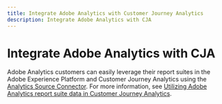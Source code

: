 ```yaml
---
title: Integrate Adobe Analytics with Customer Journey Analytics
description: Integrate Adobe Analytics with CJA
---
```

# Integrate Adobe Analytics with CJA

Adobe Analytics customers can easily leverage their report suites in the Adobe Experience Platform and Customer Journey Analytics using the [Analytics Source Connector](https://experienceleague.adobe.com/docs/experience-platform/sources/connectors/adobe-applications/analytics.html?lang=en). For more information, see [Utilizing Adobe Analytics report suite data in Customer Journey Analytics](/help/getting-started/aa-vs-cja/aa-data-in-cja.md).